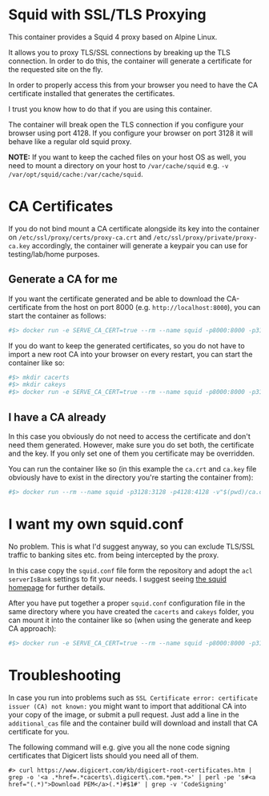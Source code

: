 # Squid with SSL/TLS Proxying

This container provides a Squid 4 proxy based on Alpine Linux.

It allows you to proxy TLS/SSL connections by breaking up the TLS connection. In order to do this, the container will generate a certificate for the requested site on the fly.

In order to properly access this from your browser you need to have the CA certificate installed that generates the certificates. 

I trust you know how to do that if you are using this container.

The container will break open the TLS connection if you configure your browser using port 4128. If you configure your browser on port 3128 it will behave like a regular old squid proxy.

**NOTE:** If you want to keep the cached files on your host OS as well, you need to mount a directory on your host to `/var/cache/squid` e.g. `-v /var/opt/squid/cache:/var/cache/squid`.

# CA Certificates

If you do not bind mount a CA certificate alongside its key into the container on `/etc/ssl/proxy/certs/proxy-ca.crt` and `/etc/ssl/proxy/private/proxy-ca.key` accordingly, the container will generate a keypair you can use for testing/lab/home purposes.

## Generate a CA for me

If you want the certificate generated and be able to download the CA-certificate from the host on port 8000 (e.g. `http://localhost:8000`), you can start the container as follows:

``` bash
#$> docker run -e SERVE_CA_CERT=true --rm --name squid -p8000:8000 -p3128:3128 -p4128:4128 authsec/squid
```

If you do want to keep the generated certificates, so you do not have to import a new root CA into your browser on every restart, you can start the container like so:

``` bash
#$> mkdir cacerts
#$> mkdir cakeys
#$> docker run -e SERVE_CA_CERT=true --rm --name squid -p8000:8000 -p3128:3128 -p4128:4128 -v$(pwd)/cacerts:/etc/ssl/proxy/certs -v$(pwd)/cakeys:/etc/ssl/proxy/private/ authsec/squid
```

## I have a CA already

In this case you obviously do not need to access the certificate and don't need them generated. However, make sure you do set both, the certificate and the key. If you only set one of them you certificate may be overridden. 

You can run the container like so (in this example the `ca.crt` and `ca.key` file obviously have to exist in the directory you're starting the container from):

``` bash
#$> docker run --rm --name squid -p3128:3128 -p4128:4128 -v"$(pwd)/ca.crt":/etc/ssl/proxy/certs/proxy-ca.crt -v"$(pwd)/ca.key":/etc/ssl/proxy/private/proxy-ca.key authsec/squid
```

# I want my own squid.conf

No problem. This is what I'd suggest anyway, so you can exclude TLS/SSL traffic to banking sites etc. from being intercepted by the proxy.

In this case copy the `squid.conf` file form the repository and adopt the `acl serverIsBank` settings to fit your needs. I suggest seeing [the squid homepage](http://www.squid-cache.org/) for further details.

After you have put together a proper `squid.conf` configuration file in the same directory where you have created the `cacerts` and `cakeys` folder, you can mount it into the container like so (when using the generate and keep CA approach):

``` bash
#$> docker run -e SERVE_CA_CERT=true --rm --name squid -p8000:8000 -p3128:3128 -p4128:4128 -v$(pwd)/squid.conf:/etc/squid/squid.conf -v$(pwd)/cacerts:/etc/ssl/proxy/certs -v$(pwd)/cakeys:/etc/ssl/proxy/private/ authsec/squid
```

# Troubleshooting

In case you run into problems such as `SSL Certificate error: certificate issuer (CA) not known:` you might want to import that additional CA into your copy of the image, or submit a pull request. Just add a line in the `additional_cas` file and the container build will download and install that CA certificate for you.

The following command will e.g. give you all the none code signing certificates that Digicert lists should you need all of them.

```
#> curl https://www.digicert.com/kb/digicert-root-certificates.htm | grep -o '<a .*href=.*cacerts\.digicert\.com.*pem.*>' | perl -pe 's#<a href="(.*)">Download PEM</a>(.*)#$1#' | grep -v 'CodeSigning'
```